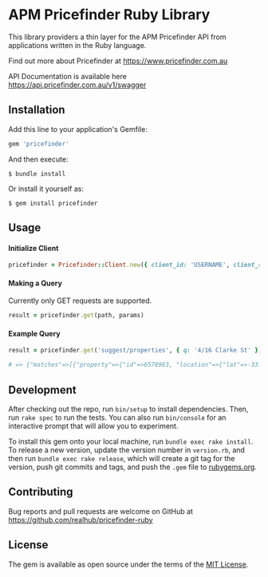 # APM Pricefinder Ruby Library

This library providers a thin layer for the APM Pricefinder API from applications written in the Ruby language.

Find out more about Pricefinder at <a href="https://www.pricefinder.com.au" target="_blank">https://www.pricefinder.com.au</a>

API Documentation is available here <a href="https://api.pricefinder.com.au/v1/swagger" target="_blank">https://api.pricefinder.com.au/v1/swagger</a>

## Installation

Add this line to your application's Gemfile:

```ruby
gem 'pricefinder'
```

And then execute:

    $ bundle install

Or install it yourself as:

    $ gem install pricefinder

## Usage
#### Initialize Client
```ruby
pricefinder = Pricefinder::Client.new({ client_id: 'USERNAME', client_secret: 'PASSWORD' })
```

#### Making a Query
Currently only GET requests are supported.

```ruby
result = pricefinder.get(path, params)
```

#### Example Query
```ruby
result = pricefinder.get('suggest/properties', { q: '4/16 Clarke St' })

# => {"matches"=>[{"property"=>{"id"=>6578963, "location"=>{"lat"=>-33.7236573573369, "lon"=>151.297135301613}, "parent"=>false, "_self"=>"https://api.pricefinder.com.au/v1/properties/6578963"}, "street"=>{"id"=>"NSW2834900"}, "suburb"=>{"id"=>"NSW2927", "_self"=>"https://api.pricefinder.com.au/v1/suburbs/NSW2927"}, "type"=>"property", "display"=>"4/16 CLARKE ST, NARRABEEN, NSW 2101", "legalDescription"=>"4//SP6548", "address"=>{"street"=>"CLARKE STREET", "unit"=>"4", "streetNumber"=>"16", "streetAddress"=>"4/16 CLARKE STREET", "locality"=>"NARRABEEN", "streetLocation"=>"4/16", "state"=>"NSW", "postcode"=>"2101", "countryCode"=>"AU", "lga"=>"NORTHERN BEACHES COUNCIL"}, "alternativeAddresses"=>[{"street"=>"CLARKE STREET", "unit"=>"4", "streetNumber"=>"16", "streetAddress"=>"4/16 CLARKE STREET", "locality"=>"NARRABEEN", "streetLocation"=>"4/16", "state"=>"NSW", "postcode"=>"2101", "countryCode"=>"AU", "lga"=>"NORTHERN BEACHES COUNCIL"}]}], "disclaimer"=>"&#169; Property Data Solutions Pty Ltd 2017. The materials presented on this site are distributed as an information source only. The information recorded in this document is provided on the basis that readers will be responsible for making their own assessment of the information and are advised to verify all relevant representations, statements and information. Note: Pricefinder estimates provided via this site have been generated by use of proprietary computer software. Pricefinder estimates are NOT valuations and should not be used in lieu of a professional valuation. Users are advised to engage the services of a registered valuer in order to receive a comprehensive valuation. All data and information relating to local schools is provided by domain.com.au as a courtesy only. Users should check directly with the local schools to verify this data and/or information.No liability (in contract, tort or otherwise) will be accepted for any loss or damage incurred as a result of reliance upon any material contained in this publication, or for any information or advice provided in this publication or incorporated into it."}
```

## Development

After checking out the repo, run `bin/setup` to install dependencies. Then, run `rake spec` to run the tests. You can also run `bin/console` for an interactive prompt that will allow you to experiment.

To install this gem onto your local machine, run `bundle exec rake install`. To release a new version, update the version number in `version.rb`, and then run `bundle exec rake release`, which will create a git tag for the version, push git commits and tags, and push the `.gem` file to [rubygems.org](https://rubygems.org).

## Contributing

Bug reports and pull requests are welcome on GitHub at <a href=" https://github.com/realhub/pricefinder-ruby" target="_blank"> https://github.com/realhub/pricefinder-ruby</a>


## License

The gem is available as open source under the terms of the <a href=" http://opensource.org/licenses/MIT" target="_blank"> MIT License</a>.

